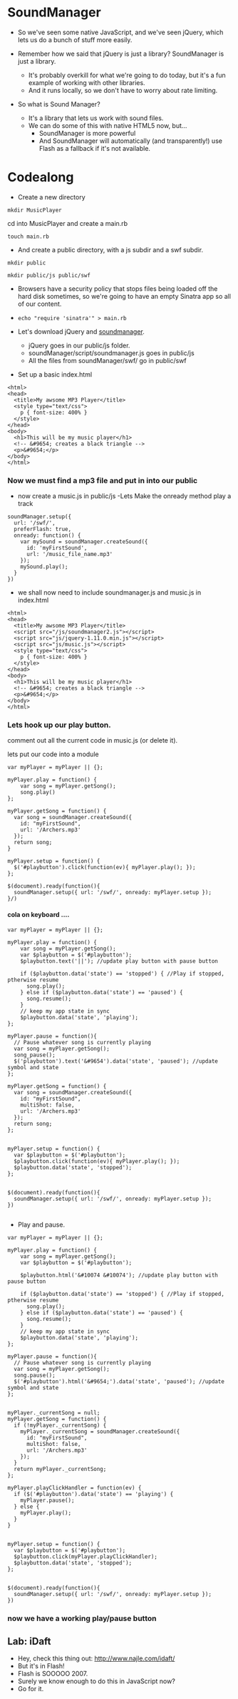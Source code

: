 # SoundManager

- So we've seen some native JavaScript, and we've seen jQuery, which lets us do a bunch of stuff more easily. 
- Remember how we said that jQuery is just a library? SoundManager is just a library. 
  - It's probably overkill for what we're going to do today, but it's a fun example of working with other libraries. 
  - And it runs locally, so we don't have to worry about rate limiting. 

- So what is Sound Manager? 
  - It's a library that lets us work with sound files. 
  - We can do some of this with native HTML5 now, but...
    - SoundManager is more powerful
    - And SoundManager will automatically (and transparently!) use Flash as a fallback if it's not available. 



# Codealong

- Create a new directory  

`mkdir MusicPlayer`

cd into MusicPlayer and create a main.rb

`touch main.rb`

- And create a public directory, with a js subdir and a swf subdir. 

`mkdir public`

`mkdir public/js public/swf `

- Browsers have a security policy that stops files being loaded off the hard disk sometimes, so we're going to have an empty Sinatra app so all of our content. 

- `echo "require 'sinatra'" > main.rb`


- Let's download jQuery and [soundmanager](http://www.schillmania.com/projects/soundmanager2/doc/download/#latest).
  - jQuery goes in our public/js folder. 
  - soundManager/script/soundmanager.js goes in public/js
  - All the files from soundManager/swf/ go in public/swf

- Set up a basic index.html

```
<html>
<head>
  <title>My awsome MP3 Player</title>
  <style type="text/css">
    p { font-size: 400% }
  </style>
</head>
<body>
  <h1>This will be my music player</h1>
  <!-- &#9654; creates a black triangle -->
  <p>&#9654;</p>
</body>
</html>
```

### Now we must find a mp3 file and put in into our public

- now create a music.js in public/js
-Lets Make the onready method play a track

```
soundManager.setup({
  url: '/swf/',
  preferFlash: true,
  onready: function() {
    var mySound = soundManager.createSound({
      id: 'myFirstSound',
      url: '/music_file_name.mp3'
    });
    mySound.play();
  }
})
```

- we shall now need to include soundmanager.js and music.js in index.html

```
<html>
<head>
  <title>My awsome MP3 Player</title>
  <script src="/js/soundmanager2.js"></script>
  <script src="js/jquery-1.11.0.min.js"></script>
  <script src="js/music.js"></script>
  <style type="text/css">
    p { font-size: 400% }
  </style>
</head>
<body>
  <h1>This will be my music player</h1>
  <!-- &#9654; creates a black triangle -->
  <p>&#9654;</p>
</body>
</html> 
```

### Lets hook up our play button. 

comment out all the current code in music.js (or delete it).

lets put our code into a module

```
var myPlayer = myPlayer || {};
```

```
myPlayer.play = function() {
    var song = myPlayer.getSong();
    song.play()
};

```

```
myPlayer.getSong = function() {
  var song = soundManager.createSound({
    id: "myFirstSound",
    url: '/Archers.mp3'
  });
  return song;
}
```

```
myPlayer.setup = function() {
  $('#playbutton').click(function(ev){ myPlayer.play(); });
};

```

```
$(document).ready(function(){
  soundManager.setup({ url: '/swf/', onready: myPlayer.setup });
}/)
```

#### cola on keyboard ....


```
var myPlayer = myPlayer || {};

myPlayer.play = function() {
    var song = myPlayer.getSong();
    var $playbutton = $('#playbutton');
    $playbutton.text('||'); //update play button with pause button

    if ($playbutton.data('state') == 'stopped') { //Play if stopped, ptherwise resume
      song.play();
    } else if ($playbutton.data('state') == 'paused') {
      song.resume();
    }
    // keep my app state in sync
    $playbutton.data('state', 'playing');
};

myPlayer.pause = function(){
  // Pause whatever song is currently playing
  var song = myPlayer.getSong();
  song_pause();
  $('playbutton').text('&#9654').data('state', 'paused'); //update symbol and state
};

myPlayer.getSong = function() {
  var song = soundManager.createSound({
    id: "myFirstSound",
    multiShot: false,
    url: '/Archers.mp3'
  });
  return song;
};


myPlayer.setup = function() {
  var $playbutton = $('#playbutton');
  $playbutton.click(function(ev){ myPlayer.play(); });
  $playbutton.data('state', 'stopped');
};


$(document).ready(function(){
  soundManager.setup({ url: '/swf/', onready: myPlayer.setup });
})


```

- Play and pause. 

```
var myPlayer = myPlayer || {};

myPlayer.play = function() {
    var song = myPlayer.getSong();
    var $playbutton = $('#playbutton');

    $playbutton.html('&#10074 &#10074'); //update play button with pause button

    if ($playbutton.data('state') == 'stopped') { //Play if stopped, ptherwise resume
      song.play();
    } else if ($playbutton.data('state') == 'paused') {
      song.resume();
    }
    // keep my app state in sync
    $playbutton.data('state', 'playing');
};

myPlayer.pause = function(){
  // Pause whatever song is currently playing
  var song = myPlayer.getSong();
  song.pause();
  $('#playbutton').html('&#9654;').data('state', 'paused'); //update symbol and state
};


myPlayer._currentSong = null;
myPlayer.getSong = function() {
  if (!myPlayer._currentSong) {
    myPlayer._currentSong = soundManager.createSound({
      id: "myFirstSound",
      multiShot: false,
      url: '/Archers.mp3'
    });
  }
  return myPlayer._currentSong;
};

myPlayer.playClickHandler = function(ev) {
  if ($('#playbutton').data('state') == 'playing') {
    myPlayer.pause();
  } else {
    myPlayer.play();
  }
}


myPlayer.setup = function() {
  var $playbutton = $('#playbutton');
  $playbutton.click(myPlayer.playClickHandler);
  $playbutton.data('state', 'stopped');
};


$(document).ready(function(){
  soundManager.setup({ url: '/swf/', onready: myPlayer.setup });
})

```

### now we have a working play/pause button


## Lab: iDaft
- Hey, check this thing out: <http://www.najle.com/idaft/>
- But it's in Flash! 
- Flash is SOOOOO 2007. 
- Surely we know enough to do this in JavaScript now? 
- Go for it. 